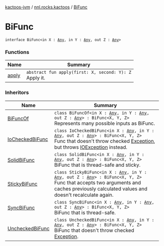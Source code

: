 [kactoos-jvm](../../index.md) / [nnl.rocks.kactoos](../index.md) / [BiFunc](.)

# BiFunc

`interface BiFunc<in X : `[`Any`](https://kotlinlang.org/api/latest/jvm/stdlib/kotlin/-any/index.html)`, in Y : `[`Any`](https://kotlinlang.org/api/latest/jvm/stdlib/kotlin/-any/index.html)`, out Z : `[`Any`](https://kotlinlang.org/api/latest/jvm/stdlib/kotlin/-any/index.html)`>`

### Functions

| Name | Summary |
|---|---|
| [apply](apply.md) | `abstract fun apply(first: X, second: Y): Z`<br>Apply it. |

### Inheritors

| Name | Summary |
|---|---|
| [BiFuncOf](../../nnl.rocks.kactoos.func/-bi-func-of/index.md) | `class BiFuncOf<in X : `[`Any`](https://kotlinlang.org/api/latest/jvm/stdlib/kotlin/-any/index.html)`, in Y : `[`Any`](https://kotlinlang.org/api/latest/jvm/stdlib/kotlin/-any/index.html)`, out Z : `[`Any`](https://kotlinlang.org/api/latest/jvm/stdlib/kotlin/-any/index.html)`> : BiFunc<X, Y, Z>`<br>Represents many possible inputs as BiFunc. |
| [IoCheckedBiFunc](../../nnl.rocks.kactoos.func/-io-checked-bi-func/index.md) | `class IoCheckedBiFunc<in X : `[`Any`](https://kotlinlang.org/api/latest/jvm/stdlib/kotlin/-any/index.html)`, in Y : `[`Any`](https://kotlinlang.org/api/latest/jvm/stdlib/kotlin/-any/index.html)`, out Z : `[`Any`](https://kotlinlang.org/api/latest/jvm/stdlib/kotlin/-any/index.html)`> : BiFunc<X, Y, Z>`<br>Func that doesn't throw checked [Exception](https://kotlinlang.org/api/latest/jvm/stdlib/kotlin/-exception/index.html), but throws [IOException](#) instead. |
| [SolidBiFunc](../../nnl.rocks.kactoos.func/-solid-bi-func/index.md) | `class SolidBiFunc<in X : `[`Any`](https://kotlinlang.org/api/latest/jvm/stdlib/kotlin/-any/index.html)`, in Y : `[`Any`](https://kotlinlang.org/api/latest/jvm/stdlib/kotlin/-any/index.html)`, out Z : `[`Any`](https://kotlinlang.org/api/latest/jvm/stdlib/kotlin/-any/index.html)`> : BiFunc<X, Y, Z>`<br>BiFunc that is thread-safe and sticky. |
| [StickyBiFunc](../../nnl.rocks.kactoos.func/-sticky-bi-func/index.md) | `class StickyBiFunc<in X : `[`Any`](https://kotlinlang.org/api/latest/jvm/stdlib/kotlin/-any/index.html)`, in Y : `[`Any`](https://kotlinlang.org/api/latest/jvm/stdlib/kotlin/-any/index.html)`, out Z : `[`Any`](https://kotlinlang.org/api/latest/jvm/stdlib/kotlin/-any/index.html)`> : BiFunc<X, Y, Z>`<br>Func that accepts two arguments and caches previously calculated values and doesn't recalculate again. |
| [SyncBiFunc](../../nnl.rocks.kactoos.func/-sync-bi-func/index.md) | `class SyncBiFunc<in X : `[`Any`](https://kotlinlang.org/api/latest/jvm/stdlib/kotlin/-any/index.html)`, in Y : `[`Any`](https://kotlinlang.org/api/latest/jvm/stdlib/kotlin/-any/index.html)`, out Z : `[`Any`](https://kotlinlang.org/api/latest/jvm/stdlib/kotlin/-any/index.html)`> : BiFunc<X, Y, Z>`<br>BiFunc that is thread-safe. |
| [UncheckedBiFunc](../../nnl.rocks.kactoos.func/-unchecked-bi-func/index.md) | `class UncheckedBiFunc<in X : `[`Any`](https://kotlinlang.org/api/latest/jvm/stdlib/kotlin/-any/index.html)`, in Y : `[`Any`](https://kotlinlang.org/api/latest/jvm/stdlib/kotlin/-any/index.html)`, out Z : `[`Any`](https://kotlinlang.org/api/latest/jvm/stdlib/kotlin/-any/index.html)`> : BiFunc<X, Y, Z>`<br>BiFunc that doesn't throw checked [Exception](https://kotlinlang.org/api/latest/jvm/stdlib/kotlin/-exception/index.html). |
